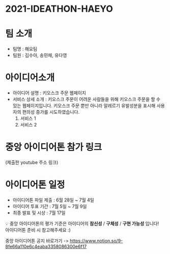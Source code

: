 # 2021-IDEATHON-HAEYO
# 팀 소개
- 팀명 : 해요팀
- 팀원 : 김수아, 송민채, 유다영

# 아이디어소개
- 아이디어 설명 : 키오스크 주문 웹페이지
- 서비스 상세 소개 : 키오스크 주문이 어려운 사람들을 위해 키오스크 주문을 할 수 있는 웹페이지입니다. 키오스크 주문 뿐만 아니라 알레르기 유발성분을 표시해 사용자의 편의성 증가를 시도하였습니다.
  1. 서비스 1
  2. 서비스 2

# 중앙 아이디어톤 참가 링크
(제출한 youtube 주소 링크)

# 아이디어톤 일정
- 아이디어톤 파일 제출 : 6월 28일 ~ 7월 4일
- 아이디어 투표 기간 : 7월 5일 ~ 7월 9일
- 최종 발표 및 시상 : 7월 17일

:bulb: 중앙 아이디어톤의 평가 기준은 아이디어의 **참신성** / **구체성** / **구현 가능성** 입니다!<br>
아이디어톤 준비 시 참고해주세요 :)

중앙 아이디어톤 공지 바로가기 -> https://www.notion.so/9-8fe66a110e6c4eaba3358086300e6f17

